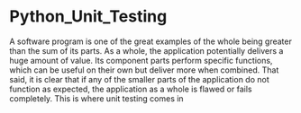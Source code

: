 # Python_Unit_Testing

A software program is one of the great examples of the whole being greater than the sum of its parts. 
As a whole, the application potentially delivers a huge amount of value. Its component parts perform specific functions, which can be useful on their own but deliver more when combined. That said, it is clear that if any of the smaller parts of the application do not function as expected, the application as a whole is flawed or fails completely. 
This is where unit testing comes in

